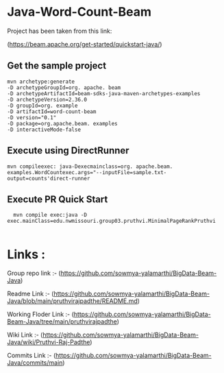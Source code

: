 # Java-Word-Count-Beam

Project has been taken from this link:

(https://beam.apache.org/get-started/quickstart-java/)

## Get the sample project


```
mvn archetype:generate
-D archetypeGroupId=org. apache. beam
-D archetypeArtifactId=beam-sdks-java-maven-archetypes-examples
-D archetypeVersion=2.36.0
-D groupId=org. example
-D artifactId=word-count-beam
-D version="0.1"
-D package=org.apache.beam. examples
-D interactiveMode-false
```


## Execute using DirectRunner
```
mvn compileexec: java-Dexecmainclass=org. apache.beam. examples.WordCountexec.args="--inputFile=sample.txt-output=counts'direct-runner
```


## Execute PR Quick Start
```
  mvn compile exec:java -D exec.mainClass=edu.nwmissouri.group03.pruthvi.MinimalPageRankPruthvi 
 
 ```

# Links :
 Group repo link :- (https://github.com/sowmya-yalamarthi/BigData-Beam-Java)
 
 Readme Link :- (https://github.com/sowmya-yalamarthi/BigData-Beam-Java/blob/main/pruthvirajpadthe/README.md)
 
 Working Floder Link :- (https://github.com/sowmya-yalamarthi/BigData-Beam-Java/tree/main/pruthvirajpadthe)
 
 Wiki Link :- (https://github.com/sowmya-yalamarthi/BigData-Beam-Java/wiki/Pruthvi-Raj-Padthe)
 
 Commits Link :- (https://github.com/sowmya-yalamarthi/BigData-Beam-Java/commits/main)
 
